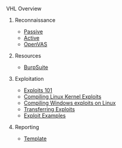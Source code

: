 VHL Overview



1. Reconnaissance

   * [Passive](/VHL/passive_recon.md)
   * [Active](/VHL/active_recon.md)
   * [OpenVAS](/VHL/OpenVAS.md)

2. Resources

   * [BurpSuite](https://portswigger.net/web-security)

3. Exploitation

   * [Exploits 101](/VHL/exploits.md)
   * [Compiling Linux Kernel Exploits](/VHL/Linux.md)
   * [Compiling Windows exploits on Linux](/VHL/Windows.md)
   * [Transferring Exploits](/VHL/transferring_exploits.md)
   * [Exploit Examples](/VHL/exploit_practice.md)

4. Reporting

   * [Template](</VHL/Report Template.md>)

   
